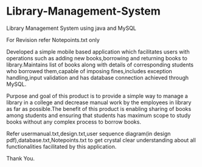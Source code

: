 # Library-Management-System
Library Management System using java and MySQL

For Revision refer Notepoints.txt only

Developed a simple mobile based application which facilitates users with operations such as adding new books,borrowing and returning books to library.Maintains list of books along with details of corresponding students who borrowed them,capable of imposing fines,includes exception handling,input validation and has database connection achieved through MySQL.

Purpose and goal of this product is to provide a simple way to manage a library in a college and decrease manual work by the employees in library as far as possible.The benefit of this product is enabling sharing of books among students and ensuring that students has maximum scope to study books without any complex process to borrow books.

Refer usermanual.txt,design.txt,user sequence diagram(in design pdf),database.txt,Notepoints.txt to get crystal clear understanding about all functionalities facilitated by this application.

Thank You.
